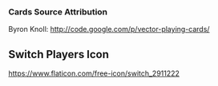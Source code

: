 ### Cards Source Attribution
Byron Knoll: http://code.google.com/p/vector-playing-cards/
## Switch Players Icon
https://www.flaticon.com/free-icon/switch_2911222